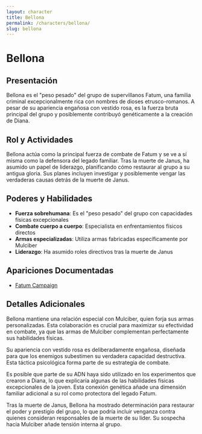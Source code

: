 ```yaml
---
layout: character
title: Bellona
permalink: /characters/bellona/
slug: bellona
---
```


# Bellona

## Presentación
Bellona es el "peso pesado" del grupo de supervillanos Fatum, una familia criminal excepcionalmente rica con nombres de dioses etrusco-romanos. A pesar de su apariencia engañosa con vestido rosa, es la fuerza bruta principal del grupo y posiblemente contribuyó genéticamente a la creación de Diana.

## Rol y Actividades
Bellona actúa como la principal fuerza de combate de Fatum y se ve a sí misma como la defensora del legado familiar. Tras la muerte de Janus, ha asumido un papel de liderazgo, planificando cómo restaurar al grupo a su antigua gloria. Sus planes incluyen investigar y posiblemente vengar las verdaderas causas detrás de la muerte de Janus.

## Poderes y Habilidades
- **Fuerza sobrehumana**: Es el "peso pesado" del grupo con capacidades físicas excepcionales
- **Combate cuerpo a cuerpo**: Especialista en enfrentamientos físicos directos
- **Armas especializadas**: Utiliza armas fabricadas específicamente por Mulciber
- **Liderazgo**: Ha asumido roles directivos tras la muerte de Janus

## Apariciones Documentadas
- [Fatum Campaign](../../campaigns/fatum/fatum.md)

## Detalles Adicionales
Bellona mantiene una relación especial con Mulciber, quien forja sus armas personalizadas. Esta colaboración es crucial para maximizar su efectividad en combate, ya que las armas de Mulciber complementan perfectamente sus habilidades físicas.

Su apariencia con vestido rosa es deliberadamente engañosa, diseñada para que los enemigos subestimen su verdadera capacidad destructiva. Esta táctica psicológica forma parte de su estrategia de combate.

Es posible que parte de su ADN haya sido utilizado en los experimentos que crearon a Diana, lo que explicaría algunas de las habilidades físicas excepcionales de la joven. Esta conexión genética añade una dimensión familiar adicional a su rol como protectora del legado Fatum.

Tras la muerte de Janus, Bellona ha mostrado determinación para restaurar el poder y prestigio del grupo, lo que podría incluir venganza contra quienes consideran responsables de la muerte de su líder. Su sospecha hacia Mulciber añade tensión interna al grupo.